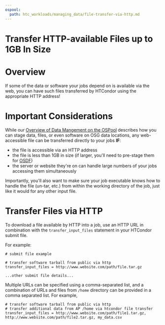 ```yaml
---
ospool:
  path: htc_workloads/managing_data/file-transfer-via-http.md
---
```


Transfer HTTP-available Files up to 1GB In Size 
====================================

# Overview

If some of the data or software your jobs depend on is available via the web, 
you can have such files transferred by HTCondor using the appropriate HTTP address! 

# Important Considerations

While our [Overview of Data Mangement on the OSPool](../../../htc_workloads/managing_data/overview/) 
describes how you can stage data, files, or even software on OSG data locations, 
any web-accessible file can be transferred directly to your jobs **IF**:

- the file is accessible via an HTTP address
- the file is less than 1GB in size (if larger, you'll need to pre-stage them for [OSDF](../../../htc_workloads/managing_data/osdf/))
- the server or website they're on can handle large numbers of your jobs accessing them simultaneously

Importantly, you'll also want to make sure your job executable knows how to handle the file 
(un-tar, etc.) from within the working directory of the job, just like it would for any other input file.

# Transfer Files via HTTP

To download a file available by HTTP into a job, use an HTTP URL in 
combination with the `transfer_input_files` statement in your HTCondor submit file. 

For example:

	# submit file example
	
	# transfer software tarball from public via http
	transfer_input_files = http://www.website.com/path/file.tar.gz
	
	...other submit file details...

Multiple URLs can 
be specified using a comma-separated list, and a combination of URLs and 
files from `/home` directory can be provided in a comma separated list. For example,

	# transfer software tarball from public via http
	# transfer additional data from AP /home via htcondor file transfer
	transfer_input_files = http://www.website.com/path/file1.tar.gz, http://www.website.com/path/file2.tar.gz, my_data.csv
